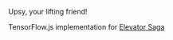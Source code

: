 Upsy, your lifting friend!

TensorFlow.js implementation for [Elevator Saga](https://play.elevatorsaga.com/)
